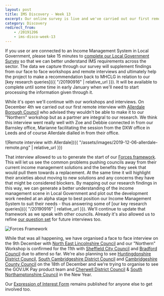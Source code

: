 ```yaml
---
layout: post
title: IMS Discovery - Week 13
excerpt: Our online survey is live and we've carried out our first remote interview.
category: Discovery
redirect_from:
    - /20191206
    - ims-disco-week-13
---
```

If you use or are connected to an Income Management System in Local Government, please take 15 minutes to [complete our Local Government Survey](https://www.surveymonkey.co.uk/r/BMBCIMS12) so that we can better understand IMS requirements across the sector. The data we capture through our survey will supplement findings from our face to face workshops and remote interviews and ultimately help the project to make a recommendation back to MHCLG in relation to our [key research queries]({{ "/20190916" | relative_url }}). It will be available to complete until some time in early January when we'll need to start processing the information given through it.

While it's open we'll continue with our workshops and interviews. On December 4th we carried out our first remote interview with [Allerdale Borough Council](https://www.allerdale.gov.uk/) who advised they wouldn't be able to make it to our "Northern" workshop but as a partner are integral to our research. We think this interview went really well with Zoe and Debbie connected in from our Barnsley office, Marianne facilitating the session from the DXW office in Leeds and of course Allerdale dialled in from their office.

![Remote interview with Allerdale]({{ "/assets/images/2019-12-06-allerdale-remote.png" | relative_url }})

That interview allowed to us to generate the start of our [Forces framework](https://dxw.slack.com/files/UF8061ZPU/FRCK08E5N/screenshot_2019-12-06_at_08.24.50.png). This will let us see the common problems pushing councils away from their current income management solutions and the benefits they seek that would pull them towards a replacement. At the same time it will highlight their anxieties about moving to new solutions and any concerns they have that might be considered blockers. By mapping out our research findings in this way, we can generate a better understanding of the income management scene in Local Government and plot out the development work needed at an alpha stage to best position our Income Management System to suit their needs - thus answering some of [our key research queries]({{ "/20190916" | relative_url }}). We'll continue to update that framework as we speak with other councils. Already it's also allowed us to refine [our question set](https://docs.google.com/presentation/d/1mfT7w4uWCvMI09Hr3dM529mT8gwrx4076l9ftU5qtrM/edit?usp=sharing) for future interviews too.

![Forces Framework](https://www.strategyzer.com/hubfs/Imported_Blog_Media/Forces_Diagram_Version_Strategyzer-3.jpeg)

While that was all happening, we have organised a face to face interview on the 9th December with [North East Lincolnshire Council](https://www.nelincs.gov.uk/) and our "Northern" Workshop is confirmed for the 11th with [Sheffield City Council](https://www.sheffield.gov.uk/) and [Bradford Council](https://www.bradford.gov.uk/) due to attend so far. We're also planning to see [Huntingdonshire District Council](https://www.huntingdonshire.gov.uk/), [South Cambridgeshire District Council](https://www.scambs.gov.uk/) and [Cambridgeshire County Council](https://www.cambridgeshire.gov.uk/) on the 18th of December and we're trying to organise to see the GOV.UK Pay product team and [Cherwell District Council](https://www.cherwell.gov.uk/) & [South Northamptonshire Council](https://www.southnorthants.gov.uk/) in the New Year.

Our [Expression of Interest Form](https://forms.gle/Zx6cuVodTosFEH2x6) remains published for anyone else to get involved too.